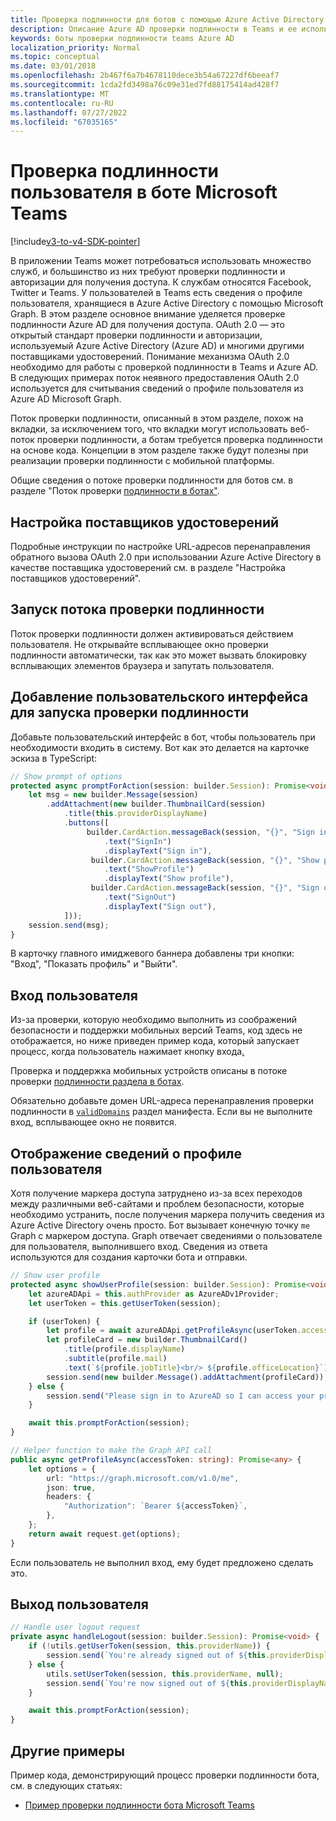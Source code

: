```yaml
---
title: Проверка подлинности для ботов с помощью Azure Active Directory
description: Описание Azure AD проверки подлинности в Teams и ее использования в ботах
keywords: боты проверки подлинности teams Azure AD
localization_priority: Normal
ms.topic: conceptual
ms.date: 03/01/2018
ms.openlocfilehash: 2b467f6a7b4678110dece3b54a67227df6beeaf7
ms.sourcegitcommit: 1cda2fd3498a76c09e31ed7fd88175414ad428f7
ms.translationtype: MT
ms.contentlocale: ru-RU
ms.lasthandoff: 07/27/2022
ms.locfileid: "67035165"
---
```

# <a name="authenticate-a-user-in-a-microsoft-teams-bot"></a>Проверка подлинности пользователя в боте Microsoft Teams

[!include[v3-to-v4-SDK-pointer](~/includes/v3-to-v4-pointer-bots.md)]

В приложении Teams может потребоваться использовать множество служб, и большинство из них требуют проверки подлинности и авторизации для получения доступа. К службам относятся Facebook, Twitter и Teams. У пользователей в Teams есть сведения о профиле пользователя, хранящиеся в Azure Active Directory с помощью Microsoft Graph. В этом разделе основное внимание уделяется проверке подлинности Azure AD для получения доступа.
OAuth 2.0 — это открытый стандарт проверки подлинности и авторизации, используемый Azure Active Directory (Azure AD) и многими другими поставщиками удостоверений. Понимание механизма OAuth 2.0 необходимо для работы с проверкой подлинности в Teams и Azure AD. В следующих примерах поток неявного предоставления OAuth 2.0 используется для считывания сведений о профиле пользователя из Azure AD Microsoft Graph.

Поток проверки подлинности, описанный в этом разделе, похож на вкладки, за исключением того, что вкладки могут использовать веб-поток проверки подлинности, а ботам требуется проверка подлинности на основе кода. Концепции в этом разделе также будут полезны при реализации проверки подлинности с мобильной платформы.

Общие сведения о потоке проверки подлинности для ботов см. в разделе "Поток проверки [подлинности в ботах"](~/resources/bot-v3/bot-authentication/auth-flow-bot.md).

## <a name="configuring-identity-providers"></a>Настройка поставщиков удостоверений

Подробные инструкции по настройке URL-адресов перенаправления обратного вызова OAuth 2.0 при использовании Azure Active Directory в качестве поставщика удостоверений см. в разделе "Настройка поставщиков удостоверений".[](~/concepts/authentication/configure-identity-provider.md)

## <a name="initiate-authentication-flow"></a>Запуск потока проверки подлинности

Поток проверки подлинности должен активироваться действием пользователя. Не открывайте всплывающее окно проверки подлинности автоматически, так как это может вызвать блокировку всплывающих элементов браузера и запутать пользователя.

## <a name="add-ui-to-start-authentication"></a>Добавление пользовательского интерфейса для запуска проверки подлинности

Добавьте пользовательский интерфейс в бот, чтобы пользователь при необходимости входить в систему. Вот как это делается на карточке эскиза в TypeScript:

```typescript
// Show prompt of options
protected async promptForAction(session: builder.Session): Promise<void> {
    let msg = new builder.Message(session)
        .addAttachment(new builder.ThumbnailCard(session)
            .title(this.providerDisplayName)
            .buttons([
                 builder.CardAction.messageBack(session, "{}", "Sign in")
                     .text("SignIn")
                     .displayText("Sign in"),
                  builder.CardAction.messageBack(session, "{}", "Show profile")
                     .text("ShowProfile")
                     .displayText("Show profile"),
                  builder.CardAction.messageBack(session, "{}", "Sign out")
                     .text("SignOut")
                     .displayText("Sign out"),
            ]));
    session.send(msg);
}
```

В карточку главного имиджевого баннера добавлены три кнопки: "Вход", "Показать профиль" и "Выйти".

## <a name="sign-the-user-in"></a>Вход пользователя

Из-за проверки, которую необходимо выполнить из соображений безопасности и поддержки мобильных версий Teams, код здесь не отображается, но ниже приведен пример кода, который запускает процесс, когда пользователь нажимает кнопку входа[.](https://github.com/OfficeDev/microsoft-teams-sample-auth-node/blob/e84020562d7c8b83f4a357a4a4d91298c5d2989d/src/dialogs/BaseIdentityDialog.ts#L154-L195)

Проверка и поддержка мобильных устройств описаны в потоке проверки [подлинности раздела в ботах](~/resources/bot-v3/bot-authentication/auth-flow-bot.md).

Обязательно добавьте домен URL-адреса перенаправления проверки подлинности в [`validDomains`](~/resources/schema/manifest-schema.md#validdomains) раздел манифеста. Если вы не выполните вход, всплывающее окно не появится.

## <a name="showing-user-profile-information"></a>Отображение сведений о профиле пользователя

Хотя получение маркера доступа затруднено из-за всех переходов между различными веб-сайтами и проблем безопасности, которые необходимо устранить, после получения маркера получить сведения из Azure Active Directory очень просто. Бот вызывает конечную точку `me` Graph с маркером доступа. Graph отвечает сведениями о пользователе для пользователя, выполнившего вход. Сведения из ответа используются для создания карточки бота и отправки.

```typescript
// Show user profile
protected async showUserProfile(session: builder.Session): Promise<void> {
    let azureADApi = this.authProvider as AzureADv1Provider;
    let userToken = this.getUserToken(session);

    if (userToken) {
        let profile = await azureADApi.getProfileAsync(userToken.accessToken);
        let profileCard = new builder.ThumbnailCard()
            .title(profile.displayName)
            .subtitle(profile.mail)
            .text(`${profile.jobTitle}<br/> ${profile.officeLocation}`);
        session.send(new builder.Message().addAttachment(profileCard));
    } else {
        session.send("Please sign in to AzureAD so I can access your profile.");
    }

    await this.promptForAction(session);
}

// Helper function to make the Graph API call
public async getProfileAsync(accessToken: string): Promise<any> {
    let options = {
        url: "https://graph.microsoft.com/v1.0/me",
        json: true,
        headers: {
            "Authorization": `Bearer ${accessToken}`,
        },
    };
    return await request.get(options);
}
```

Если пользователь не выполнил вход, ему будет предложено сделать это.

## <a name="sign-the-user-out"></a>Выход пользователя

```typescript
// Handle user logout request
private async handleLogout(session: builder.Session): Promise<void> {
    if (!utils.getUserToken(session, this.providerName)) {
        session.send(`You're already signed out of ${this.providerDisplayName}.`);
    } else {
        utils.setUserToken(session, this.providerName, null);
        session.send(`You're now signed out of ${this.providerDisplayName}.`);
    }

    await this.promptForAction(session);
}
```

## <a name="other-samples"></a>Другие примеры

Пример кода, демонстрирующий процесс проверки подлинности бота, см. в следующих статьях:

* [Пример проверки подлинности бота Microsoft Teams](https://github.com/OfficeDev/microsoft-teams-sample-auth-node)
